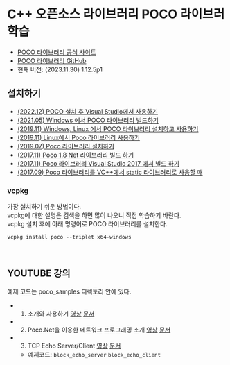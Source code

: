 # C++ 오픈소스 라이브러리 POCO 라이브러 학습
- [POCO 라이브러리 공식 사이트](https://pocoproject.org/ )  
- [POCO 라이브러리 GitHub](https://github.com/pocoproject/poco )  
- 현재 버전: (2023.11.30) 1.12.5p1
  
  
## 설치하기 
- [(2022.12) POCO 설치 후 Visual Studio에서 사용하기](https://smoh.tistory.com/482 )
- [(2021.05) Windows 에서 POCO 라이브러리 빌드하기](https://blog.naver.com/sonmg/222348986911 )
- [(2019.11) Windows, Linux 에서 POCO 라이브러리 설치하고 사용하기](./docs/build_2019-11.md )
- [(2019.11) Linux에서 Poco 라이브러리 사용하기](https://docs.google.com/document/d/17QCamZ0KrLKrnKAFg375EfTWy61QhgWqaswoYAIM9fo/edit?usp=sharing )
- [(2019.07) Poco 라이브러리 설치하기](https://jacking75.github.io/C++_poco_install/ )  
- [(2017.11) Poco 1.8 Net 라이브러리 빌드 하기](https://jacking75.github.io/cpp_poco_net_1-8_build/)
- [(2017.11) Poco 라이브러리 Visual Studio 2017 에서 빌드 하기](https://jacking75.github.io/cpp_poco_build_vs2017/ )
- [(2017.09) Poco 라이브러리를 VC++에서 static 라이브러리로 사용할 때](https://jacking75.github.io/C++_poco_use_static_lib/ )
  
   
### vcpkg 
가장 설치하기 쉬운 방법이다.  
vcpkg에 대한 설명은 검색을 하면 많이 나오니 직접 학습하기 바란다.  
vcpkg 설치 후에 아래 명령어로 POCO 라이브러리를 설치한다.  
```
vcpkg install poco --triplet x64-windows
```  
   
<br>     
   
   
## YOUTUBE 강의 
예제 코드는 poco_samples 디렉토리 안에 있다.  
     
- 01. 소개와 사용하기 [영상](https://youtu.be/GFU1HxxVKx0?si=9OiLYIoqFlaVPb4k ) [문서](https://docs.google.com/presentation/d/e/2PACX-1vSOnOCrEOzG2ibKyQhjEtWlvbROCwbn7S6ZihGm3fIuqZ0WOKiKyCqoEJQ8XakRH3mLcUFfmW-jkONJ/pub?start=false&loop=false&delayms=3000 )
- 02. Poco.Net을 이용한 네트워크 프로그래밍 소개 [영상](https://youtu.be/g49BA8I9aQ8?si=FCSpYFZMk9ej4USd ) [문서](https://docs.google.com/presentation/d/e/2PACX-1vSky41dsHEnn5SktQp__a3LfFree7hobZiHhKCtXovXecLphOdctzMf41CEGG2YRjcW_vGQJ4HM4t4N/pub?start=false&loop=false&delayms=3000 )
- 03. TCP Echo Server/Client [영상](https://youtu.be/U6VgV_vTa8w?si=RoUNOIkF1toictFA )  [문서](https://docs.google.com/presentation/d/e/2PACX-1vRhVRYBCO6QgAygV271R9unpvJ8A5C9bmeneJQsl_UoeBVNAndtjnj9pXNBgbln9_Db5oZ6JTTOhM_p/pub?slide=id.p1 ) 
    - 예제코드: `block_echo_server`  `block_echo_client`  
	
   